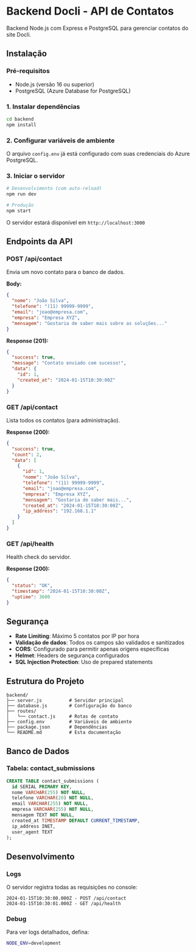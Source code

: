 # Backend Docli - API de Contatos

Backend Node.js com Express e PostgreSQL para gerenciar contatos do site Docli.

## Instalação

### Pré-requisitos
- Node.js (versão 16 ou superior)
- PostgreSQL (Azure Database for PostgreSQL)

### 1. Instalar dependências
```bash
cd backend
npm install
```

### 2. Configurar variáveis de ambiente
O arquivo `config.env` já está configurado com suas credenciais do Azure PostgreSQL.

### 3. Iniciar o servidor
```bash
# Desenvolvimento (com auto-reload)
npm run dev

# Produção
npm start
```

O servidor estará disponível em `http://localhost:3000`

## Endpoints da API

### POST /api/contact
Envia um novo contato para o banco de dados.

**Body:**
```json
{
  "nome": "João Silva",
  "telefone": "(11) 99999-9999",
  "email": "joao@empresa.com",
  "empresa": "Empresa XYZ",
  "mensagem": "Gostaria de saber mais sobre as soluções..."
}
```

**Response (201):**
```json
{
  "success": true,
  "message": "Contato enviado com sucesso!",
  "data": {
    "id": 1,
    "created_at": "2024-01-15T10:30:00Z"
  }
}
```

### GET /api/contact
Lista todos os contatos (para administração).

**Response (200):**
```json
{
  "success": true,
  "count": 2,
  "data": [
    {
      "id": 1,
      "nome": "João Silva",
      "telefone": "(11) 99999-9999",
      "email": "joao@empresa.com",
      "empresa": "Empresa XYZ",
      "mensagem": "Gostaria de saber mais...",
      "created_at": "2024-01-15T10:30:00Z",
      "ip_address": "192.168.1.1"
    }
  ]
}
```

### GET /api/health
Health check do servidor.

**Response (200):**
```json
{
  "status": "OK",
  "timestamp": "2024-01-15T10:30:00Z",
  "uptime": 3600
}
```

## Segurança

- **Rate Limiting**: Máximo 5 contatos por IP por hora
- **Validação de dados**: Todos os campos são validados e sanitizados
- **CORS**: Configurado para permitir apenas origens específicas
- **Helmet**: Headers de segurança configurados
- **SQL Injection Protection**: Uso de prepared statements

## Estrutura do Projeto

```
backend/
├── server.js          # Servidor principal
├── database.js        # Configuração do banco
├── routes/
│   └── contact.js     # Rotas de contato
├── config.env         # Variáveis de ambiente
├── package.json       # Dependências
└── README.md          # Esta documentação
```

## Banco de Dados

### Tabela: contact_submissions
```sql
CREATE TABLE contact_submissions (
  id SERIAL PRIMARY KEY,
  nome VARCHAR(255) NOT NULL,
  telefone VARCHAR(20) NOT NULL,
  email VARCHAR(255) NOT NULL,
  empresa VARCHAR(255) NOT NULL,
  mensagem TEXT NOT NULL,
  created_at TIMESTAMP DEFAULT CURRENT_TIMESTAMP,
  ip_address INET,
  user_agent TEXT
);
```

## Desenvolvimento

### Logs
O servidor registra todas as requisições no console:
```
2024-01-15T10:30:00.000Z - POST /api/contact
2024-01-15T10:30:01.000Z - GET /api/health
```

### Debug
Para ver logs detalhados, defina:
```bash
NODE_ENV=development
```